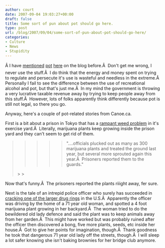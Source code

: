 ```yaml
---
author: court
date: 2007-09-04 19:03:27+00:00
draft: false
title: Some sort of pun about pot should go here.
type: post
url: /blog/2007/09/04/some-sort-of-pun-about-pot-should-go-here/
categories:
- Culture
- News
- Stupidity
---
```


Â I have [mentioned](http://www.vallentyne.com/blog/2007/08/24/dont-bogart-the-meatballs/) [pot](http://www.vallentyne.com/blog/2006/10/13/10-foot-tall-dope-plants-stump-troops/) [here](http://www.vallentyne.com/blog/2006/04/03/as-if-you-didnt-see-this-coming/) on the blog before.Â  Don't get me wrong, I never use the stuff.Â  I do think that the energy and money spent on trying to regulate and persecute it's use is wasteful and needless in the extreme.Â  Personally I fail to see the difference between the use of recreational alcohol and pot, but that's just me.Â  In my mind the government is throwing a very lucrative taxable revenue away by trying to keep people away from this stuff.Â  However, lots of folks apparently think differently because pot is still not legal, so there you go.

Anyway, here's a couple of pot-related stories from Canoe.ca.

First is a bit about a prison in Tokyo that has a [rampant weed problem](http://cnews.canoe.ca/CNEWS/WeirdNews/2007/08/29/4455551-ap.html) in it's exercise yard.Â  Literally, marijuana plants keep growing inside the prison yard and they can't seem to get rid of them.


<blockquote>

> 
> <blockquote>

>> 
>> <blockquote>"....officials plucked out as many as 300 marijuana plants and treated the ground last year, but several more sprouted again this year.Â  Prisoners reported them to the guards."</blockquote>
>> 
>> 
</blockquote>
> 
> 
</blockquote>


Now that's funny.Â  The prisoners reported the plants riiight away, fer sure.

Next is the tale of an intrepid police officer who surely has succeeded in [cracking one of the larger drug rings](http://cnews.canoe.ca/CNEWS/WeirdNews/2007/08/24/4444243-ap.html ) in the U.S.Â  Apparently the officer was driving by the home of a 71 year old woman, and spotted a 4 foot marijuana plant growing in her backyard.Â  The woman tried to do the bewildered old lady defence and said the plant was to keep animals away from her garden.Â  This might have worked but was probably ruined after the officer then discovered a bong, five more plants, seeds, etc inside her house.Â  Got to give her points for imagination, though.Â  Thank goodness he took that dangerous 71 year old lady off the streets, though.Â  I will sleep a lot safer knowing she isn't baking brownies for her bridge club anymore.
